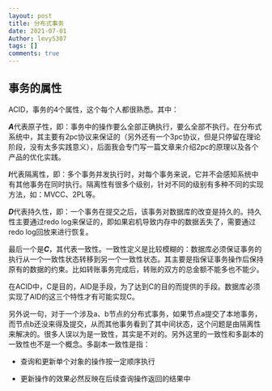 ```yaml
---
layout: post
title: 分布式事务
date: 2021-07-01
Author: levy5307
tags: []
comments: true
---
```


## 事务的属性

ACID，事务的4个属性，这个每个人都很熟悉。其中：

***A***代表原子性，即：事务中的操作要么全部正确执行，要么全部不执行。在分布式系统中，其主要有2pc协议来保证的（另外还有一个3pc协议，但是只停留在理论阶段，没有太多实践意义），后面我会专门写一篇文章来介绍2pc的原理以及各个产品的优化实践。

***I***代表隔离性，即：多个事务并发执行时，对每个事务来说，它并不会感知系统中有其他事务在同时执行。隔离性有很多个级别，针对不同的级别有多种不同的实现方法，如：MVCC、2PL等。

***D***代表持久性，即：一个事务在提交之后，该事务对数据库的改变是持久的。持久性主要通过redo log来保证的，即如果宕机导致内存中的数据丢失了，需要通过redo log回放来进行恢复。

最后一个是***C***，其代表一致性。一致性定义是比较模糊的：数据库必须保证事务的执行从一个一致性状态转移到另一个一致性状态。其主要是指保证事务操作后保持原有的数据的约束。比如转账事务完成后，转账的双方的总金额不能多也不能少。

在ACID中，C是目的，AID是手段，为了达到C的目的而提供的手段。数据库必须实现了AID的这三个特性才有可能实现C。

另外说一句，对于一个涉及a、b节点的分布式事务，如果节点a提交了本地事务，而节点b还没来得及提交，从而其他事务看到了其中间状态，这个问题是由隔离性来解决的。很多人误以为是一致性，其实是不对的。另外这里的一致性和多副本的一致性也不是一个概念。多副本一致性是指：

- 查询和更新单个对象的操作按一定顺序执行

- 更新操作的效果必然反映在后续查询操作返回的结果中
